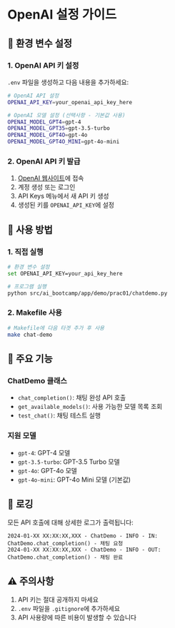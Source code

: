 # OpenAI 설정 가이드

## 🔑 환경 변수 설정

### 1. OpenAI API 키 설정

`.env` 파일을 생성하고 다음 내용을 추가하세요:

```bash
# OpenAI API 설정
OPENAI_API_KEY=your_openai_api_key_here

# OpenAI 모델 설정 (선택사항 - 기본값 사용)
OPENAI_MODEL_GPT4=gpt-4
OPENAI_MODEL_GPT35=gpt-3.5-turbo
OPENAI_MODEL_GPT4O=gpt-4o
OPENAI_MODEL_GPT4O_MINI=gpt-4o-mini
```

### 2. OpenAI API 키 발급

1. [OpenAI 웹사이트](https://platform.openai.com/)에 접속
2. 계정 생성 또는 로그인
3. API Keys 메뉴에서 새 API 키 생성
4. 생성된 키를 `OPENAI_API_KEY`에 설정

## 🚀 사용 방법

### 1. 직접 실행

```bash
# 환경 변수 설정
set OPENAI_API_KEY=your_api_key_here

# 프로그램 실행
python src/ai_bootcamp/app/demo/prac01/chatdemo.py
```

### 2. Makefile 사용

```bash
# Makefile에 다음 타겟 추가 후 사용
make chat-demo
```

## 📝 주요 기능

### ChatDemo 클래스

- `chat_completion()`: 채팅 완성 API 호출
- `get_available_models()`: 사용 가능한 모델 목록 조회
- `test_chat()`: 채팅 테스트 실행

### 지원 모델

- `gpt-4`: GPT-4 모델
- `gpt-3.5-turbo`: GPT-3.5 Turbo 모델
- `gpt-4o`: GPT-4o 모델
- `gpt-4o-mini`: GPT-4o Mini 모델 (기본값)

## 🔧 로깅

모든 API 호출에 대해 상세한 로그가 출력됩니다:

```
2024-01-XX XX:XX:XX,XXX - ChatDemo - INFO - IN: ChatDemo.chat_completion() - 채팅 요청
2024-01-XX XX:XX:XX,XXX - ChatDemo - INFO - OUT: ChatDemo.chat_completion() - 채팅 완료
```

## ⚠️ 주의사항

1. API 키는 절대 공개하지 마세요
2. `.env` 파일을 `.gitignore`에 추가하세요
3. API 사용량에 따른 비용이 발생할 수 있습니다 
